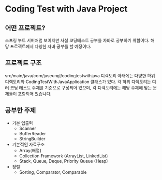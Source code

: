 # Coding Test with Java Project

## 어떤 프로젝트?
스프링 부트 서버처럼 보이지만 사실 코딩테스트 공부를 자바로 공부하기 위함이다.
해당 프로젝트에서 다양한 자바 공부를 할 예정이다.

## 프로젝트 구조
src/main/java/com/juseungl/codingtestwithjava 디렉토리 아래에는 다양한 하위 디렉토리와 CodingTestWithJavaApplication 클래스가 있다.
각 하위 디렉토리는 여러 코딩 테스트 주제를 기준으로 구성되어 있으며, 각 디렉토리에는 해당 주제에 맞는 문제들이 포함되어 있습니다.

## 공부한 주제
- 기본 입출력
  - Scanner
  - BufferReader
  - StringBuilder
- 기본적인 자료구조
  - Array(배열)
  - Collection Framework (ArrayList, LinkedList)
  - Stack, Queue, Deque, Priority Queue (Heap)
- 정렬
  - Sorting, Comparator, Comparable
  
